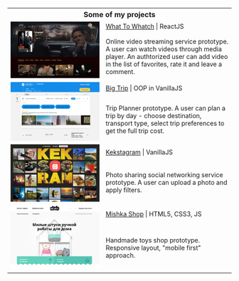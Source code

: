 <table>
  <tr>
    <th colspan="2" style="font-size: 16px; font-weight: 700;">Some of my projects</th>
  </tr>
  <tr>
    <td rowspan="2" width="200"><a href="https://what-to-watch.nikasts.vercel.app/" target="_blank"><img width="100%" height="auto" src="https://raw.githubusercontent.com/NikaSts/NikaSts/master/Screenshot_WTW.png" title="What To Whatch" alt="What To Whatch"></a></td>
    <td><a href="https://github.com/NikaSts/What_To_Watch" target="_blank">What To Whatch</a> &#124; ReactJS
</td>
  </tr>
  <tr>
    <td>Online video streaming service prototype. A user can watch videos through media player. An authtorized user can add video in the list of favorites, rate it and leave a comment.</td>
  </tr>
  <tr>
    <td rowspan="2"><a href="https://nikasts.github.io/Big_Trip/" target="_blank"><img width="100%" height="auto" src="https://raw.githubusercontent.com/NikaSts/NikaSts/master/Screenshot_BT.png" title="Big Trip" alt="Big Trip"></a></td>
    <td><a href="https://github.com/NikaSts/Big_Trip" target="_blank">Big Trip</a> &#124; OOP in VanillaJS</td>
  </tr>
  <tr>
    <td>Trip Planner prototype. A user can plan a trip by day - choose destination, transport type, select trip preferences to get the full trip cost.</td>
  </tr>
  <tr>
    <td rowspan="2" width="200"><a href="https://nikasts.github.io/Kekstagram/" target="_blank"><img width="100%" height="auto" src="https://raw.githubusercontent.com/NikaSts/NikaSts/master/Screenshot_KG.png" title="Kekstagram" alt="Kekstagram"></a></td>
    <td><a href="https://github.com/NikaSts/Kekstagram" target="_blank">Kekstagram</a> &#124; VanillaJS </td>
  </tr>
  <tr>
    <td>Photo sharing social networking service prototype. A user can upload a photo and apply filters.</td>
  </tr>
  <tr>
    <td rowspan="2"><a target="_blank" href="https://nikasts.github.io/Mishka/"><img width="100%" height="auto" src="https://raw.githubusercontent.com/NikaSts/NikaSts/master/Screenshot_Mishka.png" title="Mishka" alt="Mishka"></a></td>
    <td><a href="https://github.com/NikaSts/Mishka" target="_blank">Mishka Shop</a>  &#124; HTML5, CSS3, JS</td>
  </tr>
  <tr>
    <td>Handmade toys shop prototype. Responsive layout, "mobile first" approach.</td>
  </tr>
</table>
